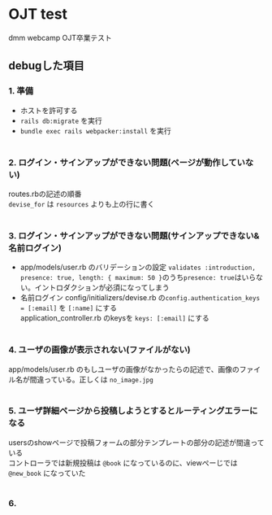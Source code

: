 # OJT test
dmm webcamp OJT卒業テスト
## debugした項目
### 1. 準備
- ホストを許可する
- `rails db:migrate` を実行
- `bundle exec rails webpacker:install` を実行
<br><br>
### 2. ログイン・サインアップができない問題(ページが動作していない)
routes.rbの記述の順番<br>
`devise_for` は `resources` よりも上の行に書く
<br><br>
### 3. ログイン・サインアップができない問題(サインアップできない&名前ログイン)
- app/models/user.rb のバリデーションの設定
`validates :introduction, presence: true, length: { maximum: 50 }`のうち`presence: true`はいらない。イントロダクションが必須になってしまう
- 名前ログイン
config/initializers/devise.rb の`config.authentication_keys = [:email]` を `[:name]` にする<br>
application_controller.rb のkeysを `keys: [:email]` にする
<br><br>
### 4. ユーザの画像が表示されない(ファイルがない)
app/models/user.rb のもしユーザの画像がなかったらの記述で、画像のファイル名が間違っている。正しくは `no_image.jpg`
<br><br>
### 5. ユーザ詳細ページから投稿しようとするとルーティングエラーになる
usersのshowページで投稿フォームの部分テンプレートの部分の記述が間違っている<br>
コントローラでは新規投稿は `@book` になっているのに、viewぺーじでは `@new_book` になっていた
<br><br>
### 6.